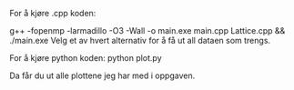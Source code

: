 For å kjøre .cpp koden:

g++ -fopenmp -larmadillo -O3 -Wall -o main.exe main.cpp Lattice.cpp && ./main.exe
Velg et av hvert alternativ for å få ut all dataen som trengs.


For å kjøre python koden:
python plot.py

Da får du ut alle plottene jeg har med i oppgaven.
